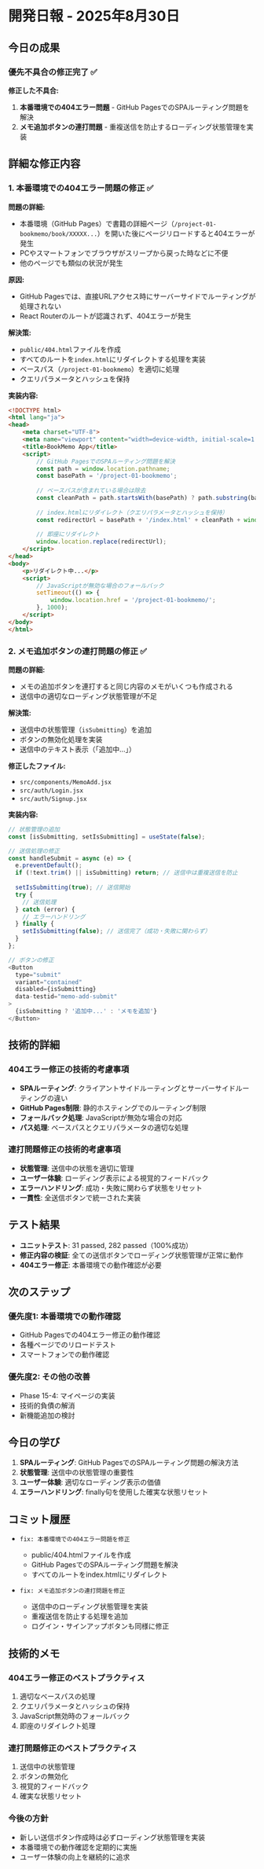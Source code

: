 # 開発日報 - 2025年8月30日

## 今日の成果

### 優先不具合の修正完了 ✅

**修正した不具合:**
1. **本番環境での404エラー問題** - GitHub PagesでのSPAルーティング問題を解決
2. **メモ追加ボタンの連打問題** - 重複送信を防止するローディング状態管理を実装

## 詳細な修正内容

### 1. 本番環境での404エラー問題の修正 ✅

**問題の詳細:**
- 本番環境（GitHub Pages）で書籍の詳細ページ（`/project-01-bookmemo/book/XXXXX...`）を開いた後にページリロードすると404エラーが発生
- PCやスマートフォンでブラウザがスリープから戻った時などに不便
- 他のページでも類似の状況が発生

**原因:**
- GitHub Pagesでは、直接URLアクセス時にサーバーサイドでルーティングが処理されない
- React Routerのルートが認識されず、404エラーが発生

**解決策:**
- `public/404.html`ファイルを作成
- すべてのルートを`index.html`にリダイレクトする処理を実装
- ベースパス（`/project-01-bookmemo`）を適切に処理
- クエリパラメータとハッシュを保持

**実装内容:**
```html
<!DOCTYPE html>
<html lang="ja">
<head>
    <meta charset="UTF-8">
    <meta name="viewport" content="width=device-width, initial-scale=1.0">
    <title>BookMemo App</title>
    <script>
        // GitHub PagesでのSPAルーティング問題を解決
        const path = window.location.pathname;
        const basePath = '/project-01-bookmemo';
        
        // ベースパスが含まれている場合は除去
        const cleanPath = path.startsWith(basePath) ? path.substring(basePath.length) : path;
        
        // index.htmlにリダイレクト（クエリパラメータとハッシュを保持）
        const redirectUrl = basePath + '/index.html' + cleanPath + window.location.search + window.location.hash;
        
        // 即座にリダイレクト
        window.location.replace(redirectUrl);
    </script>
</head>
<body>
    <p>リダイレクト中...</p>
    <script>
        // JavaScriptが無効な場合のフォールバック
        setTimeout(() => {
            window.location.href = '/project-01-bookmemo/';
        }, 1000);
    </script>
</body>
</html>
```

### 2. メモ追加ボタンの連打問題の修正 ✅

**問題の詳細:**
- メモの追加ボタンを連打すると同じ内容のメモがいくつも作成される
- 送信中の適切なローディング状態管理が不足

**解決策:**
- 送信中の状態管理（`isSubmitting`）を追加
- ボタンの無効化処理を実装
- 送信中のテキスト表示（「追加中...」）

**修正したファイル:**
- `src/components/MemoAdd.jsx`
- `src/auth/Login.jsx`
- `src/auth/Signup.jsx`

**実装内容:**
```javascript
// 状態管理の追加
const [isSubmitting, setIsSubmitting] = useState(false);

// 送信処理の修正
const handleSubmit = async (e) => {
  e.preventDefault();
  if (!text.trim() || isSubmitting) return; // 送信中は重複送信を防止
  
  setIsSubmitting(true); // 送信開始
  try {
    // 送信処理
  } catch (error) {
    // エラーハンドリング
  } finally {
    setIsSubmitting(false); // 送信完了（成功・失敗に関わらず）
  }
};

// ボタンの修正
<Button 
  type="submit" 
  variant="contained" 
  disabled={isSubmitting}
  data-testid="memo-add-submit"
>
  {isSubmitting ? '追加中...' : 'メモを追加'}
</Button>
```

## 技術的詳細

### 404エラー修正の技術的考慮事項
- **SPAルーティング**: クライアントサイドルーティングとサーバーサイドルーティングの違い
- **GitHub Pages制限**: 静的ホスティングでのルーティング制限
- **フォールバック処理**: JavaScriptが無効な場合の対応
- **パス処理**: ベースパスとクエリパラメータの適切な処理

### 連打問題修正の技術的考慮事項
- **状態管理**: 送信中の状態を適切に管理
- **ユーザー体験**: ローディング表示による視覚的フィードバック
- **エラーハンドリング**: 成功・失敗に関わらず状態をリセット
- **一貫性**: 全送信ボタンで統一された実装

## テスト結果

- **ユニットテスト**: 31 passed, 282 passed（100%成功）
- **修正内容の検証**: 全ての送信ボタンでローディング状態管理が正常に動作
- **404エラー修正**: 本番環境での動作確認が必要

## 次のステップ

### 優先度1: 本番環境での動作確認
- GitHub Pagesでの404エラー修正の動作確認
- 各種ページでのリロードテスト
- スマートフォンでの動作確認

### 優先度2: その他の改善
- Phase 15-4: マイページの実装
- 技術的負債の解消
- 新機能追加の検討

## 今日の学び

1. **SPAルーティング**: GitHub PagesでのSPAルーティング問題の解決方法
2. **状態管理**: 送信中の状態管理の重要性
3. **ユーザー体験**: 適切なローディング表示の価値
4. **エラーハンドリング**: finally句を使用した確実な状態リセット

## コミット履歴

- `fix: 本番環境での404エラー問題を修正`
  - public/404.htmlファイルを作成
  - GitHub PagesでのSPAルーティング問題を解決
  - すべてのルートをindex.htmlにリダイレクト

- `fix: メモ追加ボタンの連打問題を修正`
  - 送信中のローディング状態管理を実装
  - 重複送信を防止する処理を追加
  - ログイン・サインアップボタンも同様に修正

## 技術的メモ

### 404エラー修正のベストプラクティス
1. 適切なベースパスの処理
2. クエリパラメータとハッシュの保持
3. JavaScript無効時のフォールバック
4. 即座のリダイレクト処理

### 連打問題修正のベストプラクティス
1. 送信中の状態管理
2. ボタンの無効化
3. 視覚的フィードバック
4. 確実な状態リセット

### 今後の方針
- 新しい送信ボタン作成時は必ずローディング状態管理を実装
- 本番環境での動作確認を定期的に実施
- ユーザー体験の向上を継続的に追求
